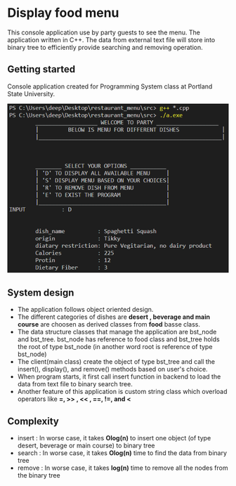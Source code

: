 # Display food menu

This console application use by party guests to see the menu. 
The application written in C++. The data from external text file will store into binary tree to efficiently provide searching and removing operation. 

## Getting started

Console application created for Programming System class at Portland State University.

![Home page](https://github.com/dp4295/restaurant_menu/blob/master/home_page.png)

## System design 

- The application follows object oriented design.
- The different categories of dishes are  **desert , beverage and main course** are choosen as derived classes from **food** basse class. 
- The data structure classes that manage the application are bst_node and bst_tree. bst_node has reference to food class and bst_tree holds the root of type bst_node (in another word root is reference of type bst_node) 
- The client(main class) create the object of type bst_tree and call the insert(), display(), and remove() methods based on user's choice. 
- When program starts, it first call insert function in backend to load the data from text file to binary search tree. 
- Another feature of this application is custom string class which overload operators like **=, >> , << , ==, !=, and <** 

## Complexity 

- insert : In worse case, it takes **Olog(n)** to insert one object (of type desert, beverage or main course) to binary tree
- search : In worse case, it takes **Olog(n)** time to find the data from binary tree 
- remove : In worse case, it takes **log(n)** time to remove all the nodes from the binary tree



